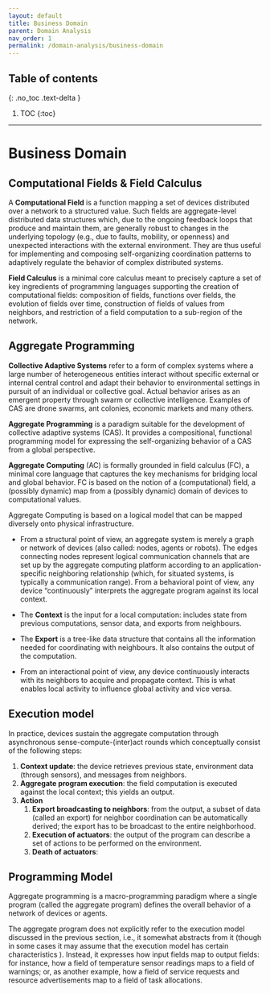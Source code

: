 ```yaml
---
layout: default
title: Business Domain
parent: Domain Analysis
nav_order: 1
permalink: /domain-analysis/business-domain
---
```

## Table of contents
{: .no_toc .text-delta }
1. TOC
{:toc}
---
# Business Domain

## Computational Fields & Field Calculus
A **Computational Field** is a function mapping a set of devices distributed over a network to a structured value. Such fields are aggregate-level distributed data structures which, due to the ongoing feedback loops that produce and maintain them, are generally robust to changes in the underlying topology (e.g., due to faults, mobility, or openness) and unexpected interactions with the external environment. They are thus useful for implementing and composing self-organizing coordination patterns to adaptively regulate the behavior of complex distributed systems.

**Field Calculus** is a minimal core calculus meant to precisely capture a set of key ingredients of programming languages supporting the creation of computational fields: composition of fields, functions over fields, the evolution of fields over time, construction of fields of values from neighbors, and restriction of a field computation to a sub-region of the network.

## Aggregate Programming

**Collective Adaptive Systems** refer to a form of complex systems where a large number of heterogeneous entities interact without specific external or internal central control and adapt their behavior to environmental settings in pursuit of an individual or collective goal. Actual behavior arises as an emergent property through swarm or collective intelligence.
Examples of CAS are drone swarms, ant colonies, economic markets and many others.

**Aggregate Programming** is a paradigm suitable for the development of collective adaptive systems (CAS). It provides a compositional, functional programming model for expressing the self-organizing behavior of a CAS from a global perspective.

**Aggregate Computing** (AC) is formally grounded in field calculus (FC), a minimal core language that captures the key mechanisms for bridging local and global behavior. FC is based on the notion of a (computational) field, a (possibly dynamic) map from a (possibly dynamic) domain of devices to computational values.

Aggregate Computing is based on a logical model that can be mapped diversely onto physical infrastructure.

* From a structural point of view, an aggregate system is merely a graph or network of devices (also called: nodes, agents or robots). The edges connecting nodes represent logical communication channels that are set up by the aggregate computing platform according to an application-specific neighboring relationship (which, for situated systems, is typically a communication range).
From a behavioral point of view, any device “continuously” interprets the aggregate program against its local context.

<!-- TODO: check if this is correct -->
* The **Context** is the input for a local computation: includes state from previous computations, sensor data, and exports from neighbours.

<!-- TODO: check if this is correct -->
* The **Export** is a tree-like data structure that contains all the information needed for coordinating with neighbours. It also contains the output of the computation.

* From an interactional point of view, any device continuously interacts with its neighbors to acquire and propagate context. This is what enables local activity to influence global activity and vice versa.

## Execution model

In practice, devices sustain the aggregate computation through asynchronous sense-compute-(inter)act rounds which conceptually consist of the following steps:

1. **Context update**: the device retrieves previous state, environment data (through sensors), and messages from neighbors.
2. **Aggregate program execution**: the field computation is executed against the local context; this yields an output. <!--TODO define output-->
3. **Action**
    1. **Export broadcasting to neighbors**: from the output, a subset of data (called an export) for neighbor coordination can be automatically derived; the export has to be broadcast to the entire neighborhood.
    2. **Execution of actuators**: the output of the program can describe a set of actions to be performed on the environment.
    3. **Death of actuators**: <!--TODO define what happens death of actuators-->

<!--TODO se ho salvato la password in una rep noi la mandiamo ai nostri vicini?? riferito ad export e output-->

<!--TODO consiglia di separare quello che deve rimanere in macchina con quello che dev'essere mandato via, aka ciò che ho in una rep potrebbe essere il mio stato nel round successivo-->




## Programming Model

Aggregate programming is a macro-programming paradigm where a single program (called the aggregate program) defines the overall behavior of a network of devices or agents.

The aggregate program does not explicitly refer to the execution model discussed in the previous section, i.e., it somewhat abstracts from it 
(though in some cases it may assume that the execution model has certain characteristics <!--TODO QUALI? - troppo generico-->). 
Instead, it expresses how input fields map to output fields: for instance, how a field of temperature sensor readings maps to a field of warnings; or, as another example, how a field of service requests and resource advertisements map to a field of task allocations.

<!--TODO WAKE SINCRONIZATION means che facciamo il funzionamento a round (scafi è a round, ma un nostro collega lo sta facendo in maniera reattiva, quindi non è piu a round) our decisione | quindi è necessaria una sincronizzazione tra i round per far si che non ci sia qualcuno che faccia un round all'ora e uno che ne fa tanti-->
